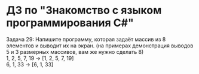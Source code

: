 # ДЗ по "Знакомство с языком программирования С#"
Задача 29: Напишите программу, которая задаёт массив из 8 элементов и выводит их на экран.
(на примерах демонстрация выводов 5 и 3 размерных массивов, вам же нужно сделать 8)  
1, 2, 5, 7, 19 -> [1, 2, 5, 7, 19]  
6, 1, 33 -> [6, 1, 33]
 
  
